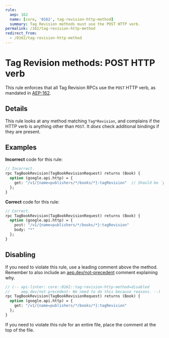 ```yaml
---
rule:
  aep: 162
  name: [core, '0162', tag-revision-http-method]
  summary: Tag Revision methods must use the POST HTTP verb.
permalink: /162/tag-revision-http-method
redirect_from:
  - /0162/tag-revision-http-method
---
```


# Tag Revision methods: POST HTTP verb

This rule enforces that all Tag Revision RPCs use the `POST` HTTP verb, as
mandated in [AEP-162][].

## Details

This rule looks at any method matching `Tag*Revision`, and complains
if the HTTP verb is anything other than `POST`. It _does_ check additional
bindings if they are present.

## Examples

**Incorrect** code for this rule:

```proto
// Incorrect.
rpc TagBookRevision(TagBookRevisionRequest) returns (Book) {
  option (google.api.http) = {
    get: "/v1/{name=publishers/*/books/*}:tagRevision"  // Should be `post:`.
  };
}
```

**Correct** code for this rule:

```proto
// Correct.
rpc TagBookRevision(TagBookRevisionRequest) returns (Book) {
  option (google.api.http) = {
    post: "/v1/{name=publishers/*/books/*}:tagRevision"
    body: "*"
  };
}
```

## Disabling

If you need to violate this rule, use a leading comment above the method.
Remember to also include an [aep.dev/not-precedent][] comment explaining why.

```proto
// (-- api-linter: core::0162::tag-revision-http-method=disabled
//     aep.dev/not-precedent: We need to do this because reasons. --)
rpc TagBookRevision(TagBookRevisionRequest) returns (Book) {
  option (google.api.http) = {
    get: "/v1/{name=publishers/*/books/*}:tagRevision"
  };
}
```

If you need to violate this rule for an entire file, place the comment at the
top of the file.

[aep-162]: https://aep.dev/162
[aep.dev/not-precedent]: https://aep.dev/not-precedent
